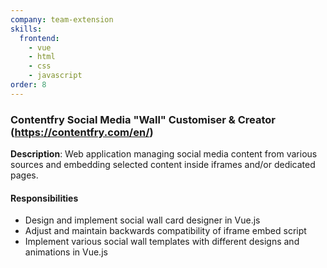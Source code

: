 ```yaml
---
company: team-extension
skills:
  frontend:
    - vue
    - html
    - css
    - javascript
order: 8
---
```


### Contentfry Social Media "Wall" Customiser & Creator (https://contentfry.com/en/)

**Description**: Web application managing social media content from various sources and embedding selected content inside iframes and/or dedicated pages.

#### Responsibilities
- Design and implement social wall card designer in Vue.js
- Adjust and maintain backwards compatibility of iframe embed script
- Implement various social wall templates with different designs and animations in Vue.js

